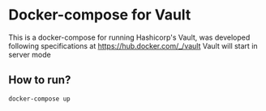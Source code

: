 # Docker-compose for Vault

This is a docker-compose for running Hashicorp's Vault, was developed following specifications at https://hub.docker.com/_/vault
Vault will start in server mode

## How to run?

```shell
docker-compose up
```